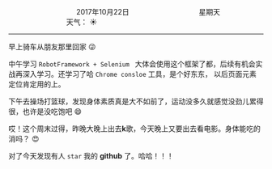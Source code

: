 &nbsp;&nbsp;&nbsp;&nbsp;&nbsp;&nbsp;&nbsp;&nbsp;&nbsp;&nbsp;&nbsp;&nbsp;&nbsp;&nbsp;&nbsp;&nbsp;&nbsp;&nbsp;
&nbsp;&nbsp;&nbsp;&nbsp;&nbsp;&nbsp;&nbsp;&nbsp;&nbsp;&nbsp;&nbsp;&nbsp;&nbsp;&nbsp;           2017年10月22日
&nbsp;&nbsp;&nbsp;&nbsp;&nbsp;&nbsp;&nbsp;&nbsp;&nbsp;&nbsp;&nbsp;&nbsp;&nbsp;&nbsp;&nbsp;&nbsp;&nbsp;&nbsp;
&nbsp;&nbsp;&nbsp;&nbsp;&nbsp;&nbsp;&nbsp;&nbsp;&nbsp;&nbsp;&nbsp;&nbsp;&nbsp;&nbsp;                星期天
&nbsp;&nbsp;&nbsp;&nbsp;&nbsp;&nbsp;&nbsp;&nbsp;&nbsp;&nbsp;&nbsp;&nbsp;&nbsp;&nbsp;&nbsp;&nbsp;&nbsp;&nbsp;
&nbsp;&nbsp;&nbsp;&nbsp;&nbsp;&nbsp;&nbsp;&nbsp;&nbsp;&nbsp;&nbsp;&nbsp;&nbsp;&nbsp;&nbsp;&nbsp;&nbsp;&nbsp;
&nbsp;&nbsp;&nbsp;&nbsp;&nbsp;&nbsp;&nbsp;&nbsp;&nbsp;                                       天气： :sunny:
***      

早上骑车从朋友那里回家 :stuck_out_tongue_winking_eye:

中午学习 `RobotFramework + Selenium ` 大体会使用这个框架了都，后续有机会实战再深入学习。还学习了哈 `Chrome consloe` 工具，是个好东东，
以后页面元素定位肯定用的上。

下午去操场打篮球，发现身体素质真是大不如前了，运动没多久就感觉没劲儿累得很，也许是没吃饱吧 :smile:

哎！这个周末过得，昨晚大晚上出去**k**歌，今天晚上又要出去看电影。身体能吃的消吗？ :heart_eyes:

对了今天发现有人 `star` 我的 **github** 了。哈哈！！！
